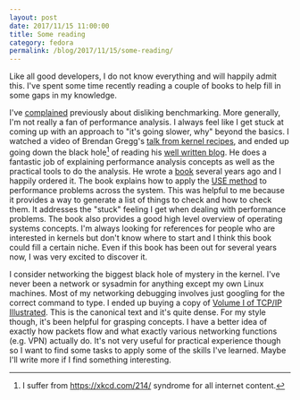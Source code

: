 ```yaml
---
layout: post
date: 2017/11/15 11:00:00
title: Some reading
category: fedora
permalink: /blog/2017/11/15/some-reading/
---
```

Like all good developers, I do not know everything and will happily admit this.
I've spent some time recently reading a couple of books to help fill in
some gaps in my knowledge.

I've [complained](http://www.labbott.name/blog/2016/02/02/i-hate-benchmarking/)
previously about disliking benchmarking. More generally, I'm not really a fan
of performance analysis. I always feel like I get stuck at coming up with an
approach to "it's going slower, why" beyond the basics. I watched a video
of Brendan Gregg's [talk from kernel recipes](https://kernel-recipes.org/en/2017/talks/perf-in-netflix/),
and ended up going down the black hole[^1] of reading his [well written blog](http://www.brendangregg.com/blog/).
He does a fantastic job of explaining performance analysis concepts as well as
the practical tools to do the analysis. He wrote a [book](http://www.brendangregg.com/sysperfbook.html)
several years ago and I happily ordered it. The book explains how to apply
the [USE method](http://www.brendangregg.com/usemethod.html) to performance
problems across the system. This was helpful to me because it provides a way
to generate a list of things to check and how to check them. It addresses the
"stuck" feeling I get when dealing with performance problems. The book also
provides a good high level overview of operating systems concepts. I'm always
looking for references for people who are interested in kernels but don't know
where to start and I think this book could fill a certain niche. Even
if this book has been out for several years now, I was very excited to discover
it.

I consider networking the biggest black hole of mystery in the kernel. I've
never been a network or sysadmin for anything except my own Linux machines.
Most of my networking debugging involves just googling for the correct
command to type. I ended up buying a copy of [Volume I of TCP/IP Illustrated](https://en.wikipedia.org/wiki/TCP/IP_Illustrated).
This is the canonical text and it's quite dense. For my style though, it's
been helpful for grasping concepts. I have a better idea of exactly how packets
flow and what exactly various networking functions (e.g. VPN) actually do.
It's not very useful for practical experience though so I want to find some
tasks to apply some of the skills I've learned. Maybe I'll write more if I
find something interesting.

[^1]: I suffer from https://xkcd.com/214/ syndrome for all internet content.
